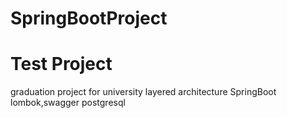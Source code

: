 # SpringBootProject

# Test Project
graduation project for university
layered architecture
SpringBoot
lombok,swagger
postgresql


